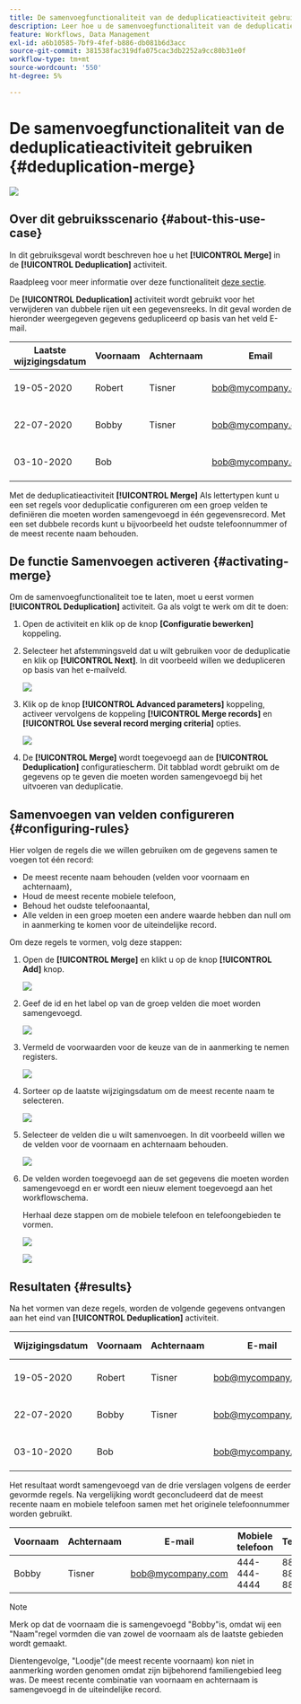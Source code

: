 ```yaml
---
title: De samenvoegfunctionaliteit van de deduplicatieactiviteit gebruiken
description: Leer hoe u de samenvoegfunctionaliteit van de deduplicatieactiviteit gebruikt
feature: Workflows, Data Management
exl-id: a6b10585-7bf9-4fef-b886-db081b6d3acc
source-git-commit: 381538fac319dfa075cac3db2252a9cc80b31e0f
workflow-type: tm+mt
source-wordcount: '550'
ht-degree: 5%

---
```


# De samenvoegfunctionaliteit van de deduplicatieactiviteit gebruiken {#deduplication-merge}

![](../../assets/v7-only.svg)

## Over dit gebruiksscenario {#about-this-use-case}

In dit gebruiksgeval wordt beschreven hoe u het **[!UICONTROL Merge]** in de **[!UICONTROL Deduplication]** activiteit.

Raadpleeg voor meer informatie over deze functionaliteit [deze sectie](deduplication.md#merging-fields-into-single-record).

De **[!UICONTROL Deduplication]** activiteit wordt gebruikt voor het verwijderen van dubbele rijen uit een gegevensreeks. In dit geval worden de hieronder weergegeven gegevens gedupliceerd op basis van het veld E-mail.

| Laatste wijzigingsdatum | Voornaam | Achternaam | Email | Mobiele telefoon | Telefoon |
|-----|------------|-----------|-------|--------------|------|
| 19-05-2020 | Robert | Tisner | bob@mycompany.com | 444-444-444 | 777-777-7777 |
| 22-07-2020 | Bobby | Tisner | bob@mycompany.com |  | 777-777-7777 |
| 03-10-2020 | Bob |  | bob@mycompany.com |  | 888-888-888 |

Met de deduplicatieactiviteit **[!UICONTROL Merge]** Als lettertypen kunt u een set regels voor deduplicatie configureren om een groep velden te definiëren die moeten worden samengevoegd in één gegevensrecord. Met een set dubbele records kunt u bijvoorbeeld het oudste telefoonnummer of de meest recente naam behouden.

## De functie Samenvoegen activeren {#activating-merge}


Om de samenvoegfunctionaliteit toe te laten, moet u eerst vormen **[!UICONTROL Deduplication]** activiteit. Ga als volgt te werk om dit te doen:

1. Open de activiteit en klik op de knop **[Configuratie bewerken]** koppeling.

1. Selecteer het afstemmingsveld dat u wilt gebruiken voor de deduplicatie en klik op **[!UICONTROL Next]**. In dit voorbeeld willen we dedupliceren op basis van het e-mailveld.

   ![](assets/uc_merge_edit.png)

1. Klik op de knop **[!UICONTROL Advanced parameters]** koppeling, activeer vervolgens de koppeling **[!UICONTROL Merge records]** en **[!UICONTROL Use several record merging criteria]** opties.

   ![](assets/uc_merge_advanced_parameters.png)

1. De **[!UICONTROL Merge]** wordt toegevoegd aan de **[!UICONTROL Deduplication]** configuratiescherm. Dit tabblad wordt gebruikt om de gegevens op te geven die moeten worden samengevoegd bij het uitvoeren van deduplicatie.

## Samenvoegen van velden configureren {#configuring-rules}

Hier volgen de regels die we willen gebruiken om de gegevens samen te voegen tot één record:

* De meest recente naam behouden (velden voor voornaam en achternaam),
* Houd de meest recente mobiele telefoon,
* Behoud het oudste telefoonaantal,
* Alle velden in een groep moeten een andere waarde hebben dan null om in aanmerking te komen voor de uiteindelijke record.

Om deze regels te vormen, volg deze stappen:

1. Open de **[!UICONTROL Merge]** en klikt u op de knop **[!UICONTROL Add]** knop.

   ![](assets/uc_merge_add.png)

1. Geef de id en het label op van de groep velden die moet worden samengevoegd.

   ![](assets/uc_merge_identifier.png)

1. Vermeld de voorwaarden voor de keuze van de in aanmerking te nemen registers.

   ![](assets/uc_merge_filter.png)

1. Sorteer op de laatste wijzigingsdatum om de meest recente naam te selecteren.

   ![](assets/uc_merge_sort.png)

1. Selecteer de velden die u wilt samenvoegen. In dit voorbeeld willen we de velden voor de voornaam en achternaam behouden.

   ![](assets/uc_merge_keep.png)

1. De velden worden toegevoegd aan de set gegevens die moeten worden samengevoegd en er wordt een nieuw element toegevoegd aan het workflowschema.

   Herhaal deze stappen om de mobiele telefoon en telefoongebieden te vormen.

   ![](assets/dedup8.png)

   ![](assets/dedup9.png)

## Resultaten {#results}

Na het vormen van deze regels, worden de volgende gegevens ontvangen aan het eind van **[!UICONTROL Deduplication]** activiteit.

| Wijzigingsdatum | Voornaam | Achternaam | E-mail | Mobiele telefoon | Telefoon |
|-----|------------|-----------|-------|--------------|------|
| 19-05-2020 | Robert | Tisner | bob@mycompany.com | 444-444-444 | 777-777-7777 |
| 22-07-2020 | Bobby | Tisner | bob@mycompany.com |  | 777-777-7777 |
| 03-10-2020 | Bob |  | bob@mycompany.com |  | 888-888-888 |

Het resultaat wordt samengevoegd van de drie verslagen volgens de eerder gevormde regels. Na vergelijking wordt geconcludeerd dat de meest recente naam en mobiele telefoon samen met het originele telefoonnummer worden gebruikt.

| Voornaam | Achternaam | E-mail | Mobiele telefoon | Telefoon |
|------------|-----------|-------|--------------|------|
| Bobby | Tisner | bob@mycompany.com | 444-444-4444 | 888-888-888 |

>[!NOTE]
>
> Merk op dat de voornaam die is samengevoegd &quot;Bobby&quot;is, omdat wij een &quot;Naam&quot;regel vormden die van zowel de voornaam als de laatste gebieden wordt gemaakt.
>
>Dientengevolge, &quot;Loodje&quot;(de meest recente voornaam) kon niet in aanmerking worden genomen omdat zijn bijbehorend familiengebied leeg was. De meest recente combinatie van voornaam en achternaam is samengevoegd in de uiteindelijke record.
